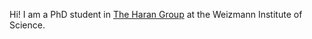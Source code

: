 Hi! I am a PhD student in [The Haran Group]("https://www.weizmann.ac.il/chembiophys/cfharan/home) at the Weizmann Institute of Science.